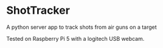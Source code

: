 # ShotTracker
A python server app to track shots from air guns on a target

Tested on Raspberry Pi 5 with a logitech USB webcam.

